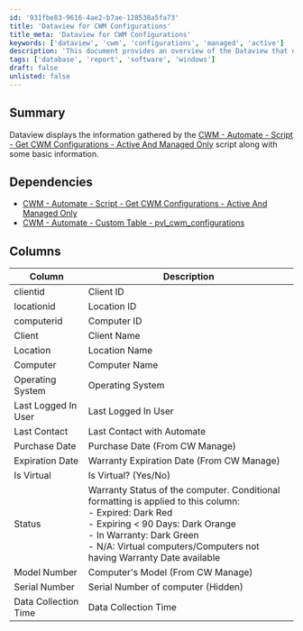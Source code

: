 ```yaml
---
id: '931fbe83-9616-4ae2-b7ae-128538a5fa73'
title: 'Dataview for CWM Configurations'
title_meta: 'Dataview for CWM Configurations'
keywords: ['dataview', 'cwm', 'configurations', 'managed', 'active']
description: 'This document provides an overview of the Dataview that displays information gathered by the CWM - Automate script for active and managed configurations. It includes details about dependencies, columns, and their descriptions to help users understand the data presented.'
tags: ['database', 'report', 'software', 'windows']
draft: false
unlisted: false
---
```


## Summary

Dataview displays the information gathered by the [CWM - Automate - Script - Get CWM Configurations - Active And Managed Only](<../scripts/Get CWM Configurations - Active And Managed Only.md>) script along with some basic information.

## Dependencies

- [CWM - Automate - Script - Get CWM Configurations - Active And Managed Only](<../scripts/Get CWM Configurations - Active And Managed Only.md>)
- [CWM - Automate - Custom Table - pvl_cwm_configurations](<../tables/pvl_cwm_configurations.md>)

## Columns

| Column                    | Description                                                                                                   |
|--------------------------|---------------------------------------------------------------------------------------------------------------|
| clientid                 | Client ID                                                                                                    |
| locationid               | Location ID                                                                                                  |
| computerid               | Computer ID                                                                                                  |
| Client                   | Client Name                                                                                                  |
| Location                 | Location Name                                                                                                |
| Computer                 | Computer Name                                                                                                |
| Operating System         | Operating System                                                                                             |
| Last Logged In User      | Last Logged In User                                                                                          |
| Last Contact             | Last Contact with Automate                                                                                   |
| Purchase Date            | Purchase Date (From CW Manage)                                                                               |
| Expiration Date          | Warranty Expiration Date (From CW Manage)                                                                    |
| Is Virtual               | Is Virtual? (Yes/No)                                                                                        |
| Status                   | Warranty Status of the computer. Conditional formatting is applied to this column: <br/> - Expired: Dark Red <br/> - Expiring < 90 Days: Dark Orange <br/> - In Warranty: Dark Green <br/> - N/A: Virtual computers/Computers not having Warranty Date available |
| Model Number             | Computer's Model (From CW Manage)                                                                           |
| Serial Number            | Serial Number of computer (Hidden)                                                                          |
| Data Collection Time     | Data Collection Time                                                                                         |


